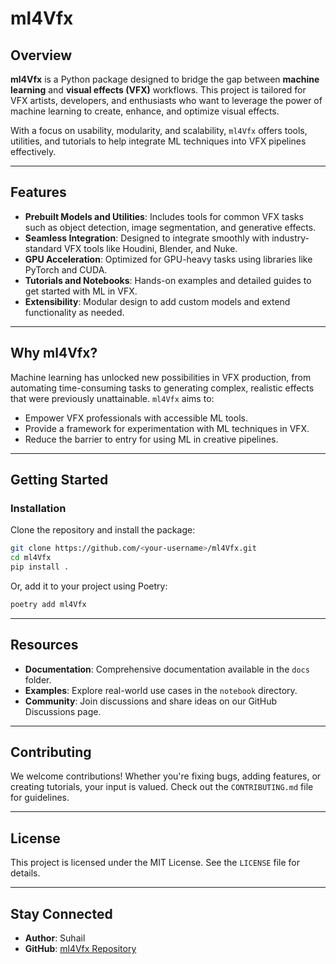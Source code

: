 
# ml4Vfx

## Overview

**ml4Vfx** is a Python package designed to bridge the gap between **machine learning** and **visual effects (VFX)** workflows. 
This project is tailored for VFX artists, developers, and enthusiasts who want to leverage the power of machine learning to create, 
enhance, and optimize visual effects.

With a focus on usability, modularity, and scalability, `ml4Vfx` offers tools, utilities, and tutorials to help integrate ML 
techniques into VFX pipelines effectively.

---

## Features

- **Prebuilt Models and Utilities**: Includes tools for common VFX tasks such as object detection, image segmentation, and generative effects.
- **Seamless Integration**: Designed to integrate smoothly with industry-standard VFX tools like Houdini, Blender, and Nuke.
- **GPU Acceleration**: Optimized for GPU-heavy tasks using libraries like PyTorch and CUDA.
- **Tutorials and Notebooks**: Hands-on examples and detailed guides to get started with ML in VFX.
- **Extensibility**: Modular design to add custom models and extend functionality as needed.

---

## Why ml4Vfx?

Machine learning has unlocked new possibilities in VFX production, from automating time-consuming tasks to generating complex, 
realistic effects that were previously unattainable. `ml4Vfx` aims to:

- Empower VFX professionals with accessible ML tools.
- Provide a framework for experimentation with ML techniques in VFX.
- Reduce the barrier to entry for using ML in creative pipelines.

---

## Getting Started

### Installation

Clone the repository and install the package:

```bash
git clone https://github.com/<your-username>/ml4Vfx.git
cd ml4Vfx
pip install .
```

Or, add it to your project using Poetry:

```bash
poetry add ml4Vfx
```

---

## Resources

- **Documentation**: Comprehensive documentation available in the `docs` folder.
- **Examples**: Explore real-world use cases in the `notebook` directory.
- **Community**: Join discussions and share ideas on our GitHub Discussions page.

---

## Contributing

We welcome contributions! Whether you're fixing bugs, adding features, or creating tutorials, your input is valued. 
Check out the `CONTRIBUTING.md` file for guidelines.

---

## License

This project is licensed under the MIT License. See the `LICENSE` file for details.

---

## Stay Connected

- **Author**: Suhail
- **GitHub**: [ml4Vfx Repository](https://github.com/<your-username>/ml4Vfx)
